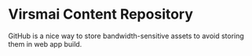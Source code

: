 # Virsmai Content Repository

GitHub is a nice way to store bandwidth-sensitive assets to avoid
storing them in web app build.

